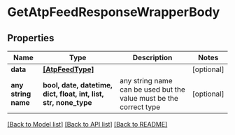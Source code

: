 # GetAtpFeedResponseWrapperBody


## Properties
Name | Type | Description | Notes
------------ | ------------- | ------------- | -------------
**data** | [**[AtpFeedType]**](AtpFeedType.md) |  | [optional] 
**any string name** | **bool, date, datetime, dict, float, int, list, str, none_type** | any string name can be used but the value must be the correct type | [optional]

[[Back to Model list]](../README.md#documentation-for-models) [[Back to API list]](../README.md#documentation-for-api-endpoints) [[Back to README]](../README.md)


